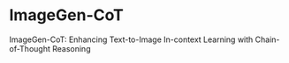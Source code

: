 # ImageGen-CoT

ImageGen-CoT: Enhancing Text-to-Image In-context Learning with Chain-of-Thought Reasoning
